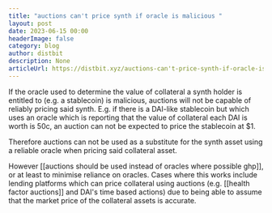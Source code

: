 ```yaml
---
title: "auctions can't price synth if oracle is malicious "
layout: post
date: 2023-06-15 00:00
headerImage: false
category: blog
author: distbit
description: None
articleUrl: https://distbit.xyz/auctions-can't-price-synth-if-oracle-is-malicious-
---
```


If the oracle used to determine the value of collateral a synth holder is entitled to (e.g. a stablecoin) is malicious, auctions will not be capable of reliably pricing said synth. E.g. if there is a DAI-like stablecoin but which uses an oracle which is reporting that the value of collateral each DAI is worth is 50c, an auction can not be expected to price the stablecoin at $1. 

Therefore auctions can not be used as a substitute for the synth asset using a reliable oracle when pricing said collateral asset.

However [[auctions should be used instead of oracles where possible ghp]], or at least to minimise reliance on oracles. Cases where this works include lending platforms which can price collateral using auctions (e.g. [[health factor auctions]] and DAI's time based actions) due to being able to assume that the market price of the collateral assets is accurate.
